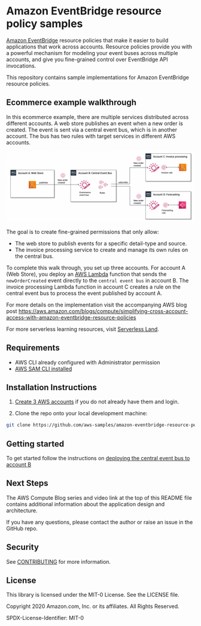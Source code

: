 # Amazon EventBridge resource policy samples

[Amazon EventBridge](https://aws.amazon.com/eventbridge) resource policies that make it easier to build applications that work across accounts. Resource policies provide you with a powerful mechanism for modeling your event buses across multiple accounts, and give you fine-grained control over EventBridge API invocations.

This repository contains sample implementations for Amazon EventBridge resource policies.

## Ecommerce example walkthrough

In this ecommerce example, there are multiple services distributed across different accounts. A web store publishes an event when a new order is created. The event is sent via a central event bus, which is in another account. The bus has two rules with target services in different AWS accounts.

![Walkthrough architecture](docs/images/ecommerce-example.png "Walkthrough architecture")

The goal is to create fine-grained permissions that only allow:

* The web store to publish events for a specific detail-type and source.
* The invoice processing service to create and manage its own rules on the central bus.

To complete this walk through, you set up three accounts. For account A (Web Store), you deploy an [AWS Lambda](https://aws.amazon.com/lambda) function that sends the `newOrderCreated` event directly to the `central event bus` in account B. The invoice processing Lambda function in account C creates a rule on the central event bus to process the event published by account A.

For more details on the implementation visit the accompanying AWS blog post https://aws.amazon.com/blogs/compute/simplifying-cross-account-access-with-amazon-eventbridge-resource-policies

For more serverless learning resources, visit [Serverless Land](https://serverlessland.com/).

## Requirements

* AWS CLI already configured with Administrator permission
* [AWS SAM CLI installed](https://docs.aws.amazon.com/serverless-application-model/latest/developerguide/serverless-sam-cli-install.html)

## Installation Instructions

1. [Create 3 AWS accounts](https://portal.aws.amazon.com/gp/aws/developer/registration/index.html) if you do not already have them and login.

2. Clone the repo onto your local development machine:

``` bash
git clone https://github.com/aws-samples/amazon-eventbridge-resource-policy-samples
```

## Getting started

To get started follow the instructions on [deploying the central event bus to account B](blog/account-b-central-bus/README.md)

## Next Steps

The AWS Compute Blog series and video link at the top of this README file contains additional information about the application design and architecture.

If you have any questions, please contact the author or raise an issue in the GitHub repo.

## Security

See [CONTRIBUTING](CONTRIBUTING.md#security-issue-notifications) for more information.

## License

This library is licensed under the MIT-0 License. See the LICENSE file.

Copyright 2020 Amazon.com, Inc. or its affiliates. All Rights Reserved.

SPDX-License-Identifier: MIT-0